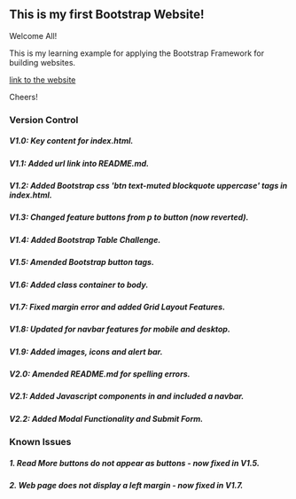 ## This is my first Bootstrap Website!

Welcome All!

This is my learning example for applying the Bootstrap Framework for building websites.

[link to the website](https://readri205.github.io/bootstrap-example/)

Cheers!

### Version Control

##### V1.0: Key content for index.html.
##### V1.1: Added url link into README.md.
##### V1.2: Added Bootstrap css 'btn text-muted blockquote uppercase' tags in index.html.
##### V1.3: Changed feature buttons from p to button (now reverted).
##### V1.4: Added Bootstrap Table Challenge.
##### V1.5: Amended Bootstrap button tags.
##### V1.6: Added class container to body.
##### V1.7: Fixed margin error and added Grid Layout Features.
##### V1.8: Updated for navbar features for mobile and desktop.
##### V1.9: Added images, icons and alert bar.
##### V2.0: Amended README.md for spelling errors.
##### V2.1: Added Javascript components in and included a navbar.
##### V2.2: Added Modal Functionality and Submit Form.

### Known Issues

##### 1. Read More buttons do not appear as buttons - now fixed in V1.5.
##### 2. Web page does not display a left margin - now fixed in V1.7.